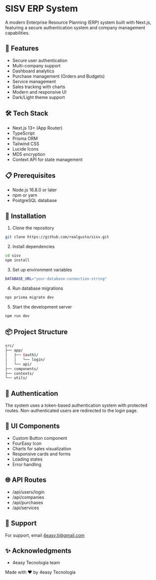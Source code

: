 # SISV ERP System

A modern Enterprise Resource Planning (ERP) system built with Next.js, featuring a secure authentication system and company management capabilities.

## 🚀 Features

- Secure user authentication
- Multi-company support
- Dashboard analytics
- Purchase management (Orders and Budgets)
- Service management
- Sales tracking with charts
- Modern and responsive UI
- Dark/Light theme support

## 🛠️ Tech Stack

- Next.js 13+ (App Router)
- TypeScript
- Prisma ORM
- Tailwind CSS
- Lucide Icons
- MD5 encryption
- Context API for state management

## 📋 Prerequisites

- Node.js 16.8.0 or later
- npm or yarn
- PostgreSQL database

## 🔧 Installation

1. Clone the repository
```bash
git clone https://github.com/realgusto/sisv.git
```

2. Install dependencies
```bash
cd sisv
npm install
```
3. Set up environment variables
```bash
DATABASE_URL="your-database-connection-string"
```
4. Run database migrations
```bash
npx prisma migrate dev
```
5. Start the development server
```bash
npm run dev
```

## 📦 Project Structure
```bash
src/
├── app/
│   ├── (auth)/
│   │   └── login/
│   └── api/
├── components/
├── contexts/
└── utils/
```

## 🔐 Authentication
The system uses a token-based authentication system with protected routes. Non-authenticated users are redirected to the login page.

## 🎨 UI Components
- Custom Button component
- FourEasy Icon
- Charts for sales visualization
- Responsive cards and forms
- Loading states
- Error handling

## 🌐 API Routes
- /api/users/login
- /api/companies
- /api/purchases
- /api/services

## 🤝 Support
For support, email 4easy.ti@gmail.com

## ✨ Acknowledgments
- 4easy Tecnologia team

Made with ❤️ by 4easy Tecnologia